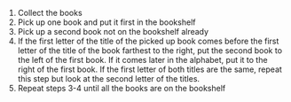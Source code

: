 1. Collect the books
2. Pick up one book and put it first in the bookshelf
3. Pick up a second book not on the bookshelf already
4. If the first letter of the title of the picked up book comes before the first letter of the title of the book farthest to the right, put the second book to the left of the first book. If it comes later in the alphabet, put it to the right of the first book. If the first letter of both titles are the same, repeat this step but look at the second letter of the titles.
5. Repeat steps 3-4 until all the books are on the bookshelf
